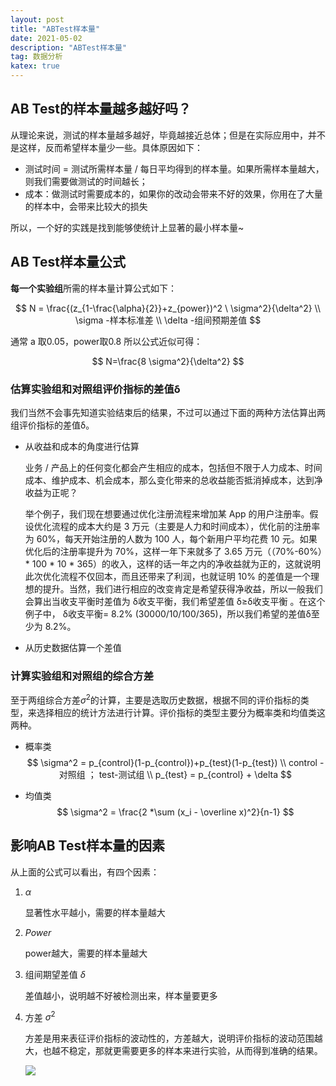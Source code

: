 ```yaml
---
layout: post
title: "ABTest样本量"
date: 2021-05-02
description: "ABTest样本量"
tag: 数据分析
katex: true
---
```


## AB  Test的样本量越多越好吗？

从理论来说，测试的样本量越多越好，毕竟越接近总体；但是在实际应用中，并不是这样，反而希望样本量少一些。具体原因如下：

- 测试时间 = 测试所需样本量 / 每日平均得到的样本量。如果所需样本量越大，则我们需要做测试的时间越长；
- 成本：做测试时需要成本的，如果你的改动会带来不好的效果，你用在了大量的样本中，会带来比较大的损失

所以，一个好的实践是找到能够使统计上显著的最小样本量~

## AB Test样本量公式

**每一个实验组**所需的样本量计算公式如下：

$$
N = \frac{(z_{1-\frac{\alpha}{2}}+z_{power})^2 \ \sigma^2}{\delta^2} \\
\sigma -样本标准差 \\
\delta -组间预期差值
$$

通常 a 取0.05，power取0.8 所以公式近似可得：

$$
N=\frac{8 \sigma^2}{\delta^2}
$$

### 估算实验组和对照组评价指标的差值δ

我们当然不会事先知道实验结束后的结果，不过可以通过下面的两种方法估算出两组评价指标的差值δ。

- 从收益和成本的角度进行估算

  业务 / 产品上的任何变化都会产生相应的成本，包括但不限于人力成本、时间成本、维护成本、机会成本，那么变化带来的总收益能否抵消掉成本，达到净收益为正呢？

  举个例子，我们现在想要通过优化注册流程来增加某 App 的用户注册率。假设优化流程的成本大约是 3 万元（主要是人力和时间成本），优化前的注册率为 60%，每天开始注册的人数为 100 人，每个新用户平均花费 10 元。如果优化后的注册率提升为 70%，这样一年下来就多了 3.65 万元（（70%-60%）* 100 * 10 * 365）的收入，这样的话一年之内的净收益就为正的，这就说明此次优化流程不仅回本，而且还带来了利润，也就证明 10% 的差值是一个理想的提升。当然，我们进行相应的改变肯定是希望获得净收益，所以一般我们会算出当收支平衡时差值为 δ收支平衡，我们希望差值 δ≥δ收支平衡 。在这个例子中， δ收支平衡= 8.2% (30000/10/100/365)，所以我们希望的差值δ至少为 8.2%。

- 从历史数据估算一个差值

### 计算实验组和对照组的综合方差

至于两组综合方差$\sigma^2$的计算，主要是选取历史数据，根据不同的评价指标的类型，来选择相应的统计方法进行计算。评价指标的类型主要分为概率类和均值类这两种。

- 概率类
  $$
  \sigma^2 = p_{control}(1-p_{control})+p_{test}(1-p_{test}) \\
  control - 对照组 ； test-测试组 \\
  p_{test} = p_{control} + \delta
  $$
  
- 均值类
  $$
  \sigma^2 = \frac{2 *\sum (x_i - \overline x)^2}{n-1}
  $$
  

## 影响AB Test样本量的因素

从上面的公式可以看出，有四个因素：

1. $\alpha$

   显著性水平越小，需要的样本量越大

2. $Power$

   power越大，需要的样本量越大

3. 组间期望差值 $\delta$

   差值越小，说明越不好被检测出来，样本量要更多

4. 方差 $\sigma^2$

   方差是用来表征评价指标的波动性的，方差越大，说明评价指标的波动范围越大，也越不稳定，那就更需要更多的样本来进行实验，从而得到准确的结果。

	![](/assets/2021-05-02-abtest-sample-size1.png)


